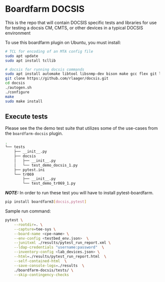 # Boardfarm DOCSIS

This is the repo  that will contain DOCSIS specific tests and libraries for use for testing a docsis CM, CMTS, or other devices in a typical DOCSIS environment

To use this boardfarm plugin on Ubuntu, you must install:

```sh
# TCL for encoding of an MTA config file
sudo apt update
sudo apt install tcllib

# docsis for running docsis commands
sudo apt install automake libtool libsnmp-dev bison make gcc flex git libglib2.0-dev libfl-dev
git clone https://github.com/rlaager/docsis.git
cd docsis
./autogen.sh
./configure
make
sudo make install
```

## Execute tests

Please see the the demo test suite that utilizes some of the use-cases
from the ```boardfarm-docsis``` plugin.

```bash
.
└── tests
    ├── __init__.py
    ├── docsis
    │   ├── __init__.py
    │   └── test_demo_docsis_1.py
    ├── pytest.ini
    └── tr069
        ├── __init__.py
        └── test_demo_tr069_1.py
```

**_NOTE:_**  In order to run these test you will have to install pytest-boardfarm.

```bash
pip install boardfarm3[docsis,pytest]
```

Sample run command:

```bash
pytest \
    --rootdir=. \
    --capture=tee-sys \
    --board-name <cpe-name> \
    --env-config <testbed_env.json>  \
    --junitxml ./results/pytest_run_report.xml \
    --ldap-credentials "username:password"  \
    --inventory-config <lab_devices.json> \
    --html=./results/pytest_run_report.html  \
    --self-contained-html  \
    --save-console-logs=./results  \
    ./boardfarm-docsis/tests/ \
    --skip-contingency-checks
```
